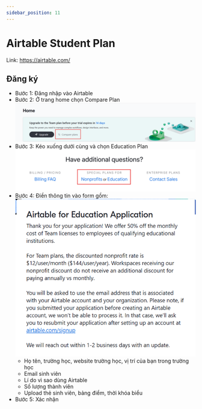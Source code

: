 ```yaml
---
sidebar_position: 11
---
```


# Airtable Student Plan

Link: https://airtable.com/

## Đăng ký

- Bước 1: Đăng nhập vào Airtable
- Bước 2: Ở trang home chọn Compare Plan
![alt text](images/image.png)
- Bước 3: Kéo xuống dưới cùng và chọn Education Plan
![alt text](images/image-1.png)
- Bước 4: Điền thông tin vào form gồm:
![alt text](images/image-2.png)
    - Họ tên, trường học, website trường học, vị trí của bạn trong trường học
    - Email sinh viên
    - Lí do vì sao dùng Airtable
    - Số lượng thành viên
    - Upload thẻ sinh viên, bảng điểm, thời khóa biểu
- Bước 5: Xác nhận
